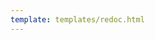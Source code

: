 ```yaml
---
template: templates/redoc.html
---
```


<redoc spec-url="../../apis/restapis/organization-management.yaml" theme='{{redoc_theme}}'></redoc>
